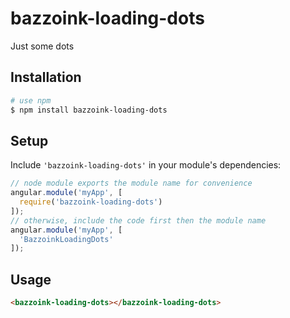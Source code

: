 bazzoink-loading-dots
====================

Just some dots

## Installation
```bash
# use npm
$ npm install bazzoink-loading-dots
```

## Setup

Include `'bazzoink-loading-dots'` in your module's dependencies:

```js
// node module exports the module name for convenience
angular.module('myApp', [
  require('bazzoink-loading-dots')
]);
// otherwise, include the code first then the module name
angular.module('myApp', [
  'BazzoinkLoadingDots'
]);
```

## Usage

```html
<bazzoink-loading-dots></bazzoink-loading-dots>
```
